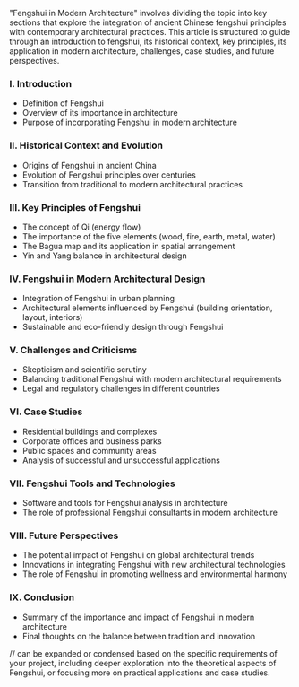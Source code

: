  "Fengshui in Modern Architecture" involves dividing the topic into key sections that explore the integration of ancient Chinese fengshui principles with contemporary architectural practices. This article is structured to guide through an introduction to fengshui, its historical context, key principles, its application in modern architecture, challenges, case studies, and future perspectives.

### I. Introduction
- Definition of Fengshui
- Overview of its importance in architecture
- Purpose of incorporating Fengshui in modern architecture

### II. Historical Context and Evolution
- Origins of Fengshui in ancient China
- Evolution of Fengshui principles over centuries
- Transition from traditional to modern architectural practices

### III. Key Principles of Fengshui
- The concept of Qi (energy flow)
- The importance of the five elements (wood, fire, earth, metal, water)
- The Bagua map and its application in spatial arrangement
- Yin and Yang balance in architectural design

### IV. Fengshui in Modern Architectural Design
- Integration of Fengshui in urban planning
- Architectural elements influenced by Fengshui (building orientation, layout, interiors)
- Sustainable and eco-friendly design through Fengshui

### V. Challenges and Criticisms
- Skepticism and scientific scrutiny
- Balancing traditional Fengshui with modern architectural requirements
- Legal and regulatory challenges in different countries

### VI. Case Studies
- Residential buildings and complexes
- Corporate offices and business parks
- Public spaces and community areas
- Analysis of successful and unsuccessful applications

### VII. Fengshui Tools and Technologies
- Software and tools for Fengshui analysis in architecture
- The role of professional Fengshui consultants in modern architecture

### VIII. Future Perspectives
- The potential impact of Fengshui on global architectural trends
- Innovations in integrating Fengshui with new architectural technologies
- The role of Fengshui in promoting wellness and environmental harmony

### IX. Conclusion
- Summary of the importance and impact of Fengshui in modern architecture
- Final thoughts on the balance between tradition and innovation

 // can be expanded or condensed based on the specific requirements of your project, including deeper exploration into the theoretical aspects of Fengshui, or focusing more on practical applications and case studies.